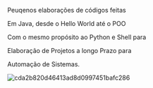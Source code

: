Peuqenos elaborações de códigos feitas

Em Java, desde o Hello World até o POO 

Com o mesmo propósito ao Python e Shell para

Elaboração de Projetos a longo Prazo para

Automação de Sistemas.

![cda2b820d46413ad8d0997451bafc286](https://github.com/Nicolau-369/Java/assets/160781135/abd53c15-aa8b-4494-ba30-4a4c8c7f36cd)

